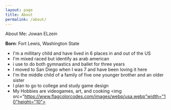 ```yaml
---
layout: page
title: About
permalink: /about/
---
```


About Me: Jowan ELzein

**Born**: Fort Lewis, Washington State
- I'm a millitary child and have lived in 6 places in and out of the US
- I'm mixed raced but identify as arab american
- i use to do both gymnastics and ballet for three years 
- I moved to San Diego when I was 7 and have been loving it here
- I'm the middle child of a family of five one younger brother and an older sister
- I plan to go to college and study game design 
- My Hobbies are videogames, art, and cooking
<img src="https://www.flagcolorcodes.com/images/webp/usa.webp"width="10"height="10">